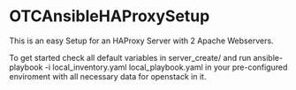 # OTCAnsibleHAProxySetup

This is an easy Setup for an HAProxy Server with 2 Apache Webservers. 

To get started check all default variables in server_create/ and run 
ansible-playbook -i local_inventory.yaml local_playbook.yaml
in your pre-configured enviroment with all necessary data for openstack in it.
